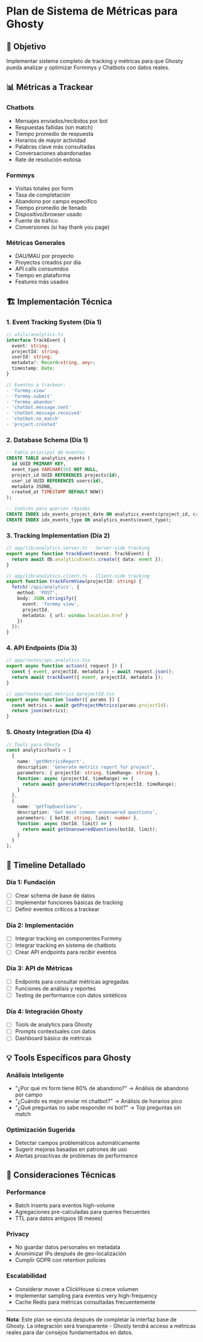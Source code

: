# Plan de Sistema de Métricas para Ghosty

## 🎯 Objetivo
Implementar sistema completo de tracking y métricas para que Ghosty pueda analizar y optimizar Formmys y Chatbots con datos reales.

## 📊 Métricas a Trackear

### **Chatbots**
- Mensajes enviados/recibidos por bot
- Respuestas fallidas (sin match)
- Tiempo promedio de respuesta
- Horarios de mayor actividad
- Palabras clave más consultadas
- Conversaciones abandonadas
- Rate de resolución exitosa

### **Formmys**
- Visitas totales por form
- Tasa de completación
- Abandono por campo específico
- Tiempo promedio de llenado
- Dispositivo/browser usado
- Fuente de tráfico
- Conversiones (si hay thank you page)

### **Métricas Generales**
- DAU/MAU por proyecto
- Proyectos creados por día
- API calls consumidos
- Tiempo en plataforma
- Features más usados

## 🏗️ Implementación Técnica

### **1. Event Tracking System (Día 1)**
```typescript
// utils/analytics.ts
interface TrackEvent {
  event: string;
  projectId: string;
  userId: string;
  metadata?: Record<string, any>;
  timestamp: Date;
}

// Eventos a trackear:
- 'formmy.view'
- 'formmy.submit'  
- 'formmy.abandon'
- 'chatbot.message.sent'
- 'chatbot.message.received'
- 'chatbot.no_match'
- 'project.created'
```

### **2. Database Schema (Día 1)**
```sql
-- tabla principal de eventos
CREATE TABLE analytics_events (
  id UUID PRIMARY KEY,
  event_type VARCHAR(50) NOT NULL,
  project_id UUID REFERENCES projects(id),
  user_id UUID REFERENCES users(id),
  metadata JSONB,
  created_at TIMESTAMP DEFAULT NOW()
);

-- índices para queries rápidas
CREATE INDEX idx_events_project_date ON analytics_events(project_id, created_at);
CREATE INDEX idx_events_type ON analytics_events(event_type);
```

### **3. Tracking Implementation (Día 2)**
```typescript
// app/lib/analytics.server.ts - Server-side tracking
export async function trackEvent(event: TrackEvent) {
  return await db.analyticsEvents.create({ data: event });
}

// app/lib/analytics.client.ts - Client-side tracking  
export function trackFormView(projectId: string) {
  fetch('/api/analytics', {
    method: 'POST',
    body: JSON.stringify({
      event: 'formmy.view',
      projectId,
      metadata: { url: window.location.href }
    })
  });
}
```

### **4. API Endpoints (Día 3)**
```typescript
// app/routes/api.analytics.tsx
export async function action({ request }) {
  const { event, projectId, metadata } = await request.json();
  return await trackEvent({ event, projectId, metadata });
}

// app/routes/api.metrics.$projectId.tsx  
export async function loader({ params }) {
  const metrics = await getProjectMetrics(params.projectId);
  return json(metrics);
}
```

### **5. Ghosty Integration (Día 4)**
```typescript
// Tools para Ghosty
const analyticsTools = [
  {
    name: 'getMetricsReport',
    description: 'Generate metrics report for project',
    parameters: { projectId: string, timeRange: string },
    function: async (projectId, timeRange) => {
      return await generateMetricsReport(projectId, timeRange);
    }
  },
  {
    name: 'getTopQuestions', 
    description: 'Get most common unanswered questions',
    parameters: { botId: string, limit: number },
    function: async (botId, limit) => {
      return await getUnansweredQuestions(botId, limit);
    }
  }
];
```

## 🎯 Timeline Detallado

### **Día 1: Fundación**
- [ ] Crear schema de base de datos
- [ ] Implementar funciones básicas de tracking
- [ ] Definir eventos críticos a trackear

### **Día 2: Implementación**  
- [ ] Integrar tracking en componentes Formmy
- [ ] Integrar tracking en sistema de chatbots
- [ ] Crear API endpoints para recibir eventos

### **Día 3: API de Métricas**
- [ ] Endpoints para consultar métricas agregadas
- [ ] Funciones de análisis y reportes
- [ ] Testing de performance con datos sintéticos

### **Día 4: Integración Ghosty**
- [ ] Tools de analytics para Ghosty
- [ ] Prompts contextuales con datos
- [ ] Dashboard básico de métricas

## 💡 Tools Específicos para Ghosty

### **Análisis Inteligente**
- "¿Por qué mi form tiene 60% de abandono?" → Análisis de abandono por campo
- "¿Cuándo es mejor enviar mi chatbot?" → Análisis de horarios pico
- "¿Qué preguntas no sabe responder mi bot?" → Top preguntas sin match

### **Optimización Sugerida**
- Detectar campos problemáticos automáticamente
- Sugerir mejoras basadas en patrones de uso  
- Alertas proactivas de problemas de performance

## 🔧 Consideraciones Técnicas

### **Performance**
- Batch inserts para eventos high-volume
- Agregaciones pre-calculadas para queries frecuentes
- TTL para datos antiguos (6 meses)

### **Privacy**
- No guardar datos personales en metadata
- Anonimizar IPs después de geo-localización
- Cumplir GDPR con retention policies

### **Escalabilidad**
- Considerar mover a ClickHouse si crece volumen
- Implementar sampling para eventos very high-frequency
- Cache Redis para métricas consultadas frecuentemente

---

**Nota**: Este plan se ejecuta después de completar la interfaz base de Ghosty. La integración será transparente - Ghosty tendrá acceso a métricas reales para dar consejos fundamentados en datos.